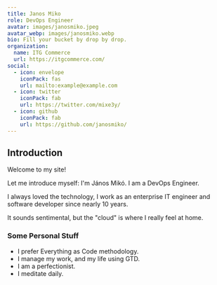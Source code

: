 ```yaml
---
title: Janos Miko
role: DevOps Engineer
avatar: images/janosmiko.jpeg
avatar_webp: images/janosmiko.webp
bio: Fill your bucket by drop by drop.
organization:
  name: ITG Commerce
  url: https://itgcommerce.com/
social:
  - icon: envelope
    iconPack: fas
    url: mailto:example@example.com
  - icon: twitter
    iconPack: fab
    url: https://twitter.com/mixe3y/
  - icon: github
    iconPack: fab
    url: https://github.com/janosmiko/
---
```


## Introduction

Welcome to my site!

Let me introduce myself: I'm János Mikó. I am a DevOps Engineer.

I always loved the technology, I work as an enterprise IT engineer and software developer since nearly 10 years.

It sounds sentimental, but the "cloud" is where I really feel at home.


### Some Personal Stuff

- I prefer Everything as Code methodology.
- I manage my work, and my life using GTD.
- I am a perfectionist.
- I meditate daily.
